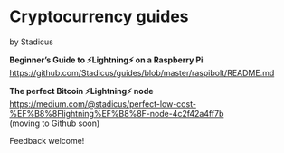 # Cryptocurrency guides 
by Stadicus

**Beginner’s Guide to ️⚡Lightning️⚡ on a Raspberry Pi**  
https://github.com/Stadicus/guides/blob/master/raspibolt/README.md

**The perfect Bitcoin ⚡️Lightning️⚡ node**  
https://medium.com/@stadicus/perfect-low-cost-%EF%B8%8Flightning%EF%B8%8F-node-4c2f42a4ff7b  
(moving to Github soon)


Feedback welcome!
